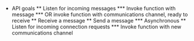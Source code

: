 * API goals
** Listen for incoming messages
*** Invoke function with message
*** OR invoke function with communications channel, ready to receive
** Receive a message
** Send a message
*** Asynchronous
** Listen for incoming connection requests
*** Invoke function with new communications channel
